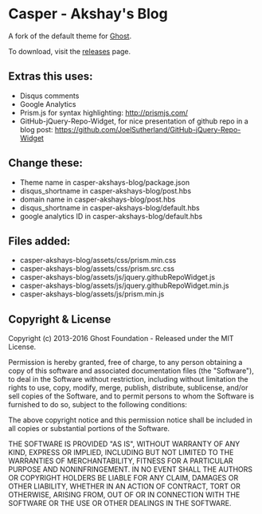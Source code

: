 # Casper - Akshay's Blog

A fork of the default theme for [Ghost](http://github.com/tryghost/ghost/).

To download, visit the [releases](https://github.com/TryGhost/Casper/releases) page.

## Extras this uses:

- Disqus comments
- Google Analytics
- Prism.js for syntax highlighting: http://prismjs.com/
- GitHub-jQuery-Repo-Widget, for nice presentation of github repo in a blog post: https://github.com/JoelSutherland/GitHub-jQuery-Repo-Widget

## Change these:

- Theme name in casper-akshays-blog/package.json
- disqus_shortname in casper-akshays-blog/post.hbs
- domain name in casper-akshays-blog/post.hbs
- disqus_shortname in casper-akshays-blog/default.hbs
- google analytics ID in casper-akshays-blog/default.hbs

## Files added:

- casper-akshays-blog/assets/css/prism.min.css
- casper-akshays-blog/assets/css/prism.src.css
- casper-akshays-blog/assets/js/jquery.githubRepoWidget.js
- casper-akshays-blog/assets/js/jquery.githubRepoWidget.min.js
- casper-akshays-blog/assets/js/prism.min.js

## Copyright & License

Copyright (c) 2013-2016 Ghost Foundation - Released under the MIT License.

Permission is hereby granted, free of charge, to any person obtaining a copy of this software and associated documentation files (the "Software"), to deal in the Software without restriction, including without limitation the rights to use, copy, modify, merge, publish, distribute, sublicense, and/or sell copies of the Software, and to permit persons to whom the Software is furnished to do so, subject to the following conditions:

The above copyright notice and this permission notice shall be included in all copies or substantial portions of the Software.

THE SOFTWARE IS PROVIDED "AS IS", WITHOUT WARRANTY OF ANY KIND, EXPRESS OR IMPLIED, INCLUDING BUT NOT LIMITED TO THE WARRANTIES OF MERCHANTABILITY, FITNESS FOR A PARTICULAR PURPOSE AND
NONINFRINGEMENT. IN NO EVENT SHALL THE AUTHORS OR COPYRIGHT HOLDERS BE LIABLE FOR ANY CLAIM, DAMAGES OR OTHER LIABILITY, WHETHER IN AN ACTION OF CONTRACT, TORT OR OTHERWISE, ARISING FROM, OUT OF OR IN CONNECTION WITH THE SOFTWARE OR THE USE OR OTHER DEALINGS IN THE SOFTWARE.
